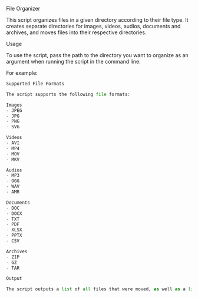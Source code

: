 File Organizer

This script organizes files in a given directory according to their file type. It creates separate directories for images, videos, audios, documents and archives, and moves files into their respective directories.

Usage

To use the script, pass the path to the directory you want to organize as an argument when running the script in the command line.

For example:


```python file_organizer.py /path/to/directory
Supported File Formats

The script supports the following file formats:

Images
- JPEG
- JPG
- PNG
- SVG

Videos
- AVI
- MP4
- MOV
- MKV

Audios
- MP3
- OGG
- WAV
- AMR

Documents
- DOC
- DOCX
- TXT
- PDF
- XLSX
- PPTX
- CSV

Archives
- ZIP
- GZ
- TAR

Output

The script outputs a list of all files that were moved, as well as a list of known and unknown file formats.

